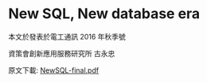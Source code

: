 # New SQL, New database era

本文於發表於電工通訊 2016 年秋季號

資策會創新應用服務研究所 古永忠

原文下載: [NewSQL-final.pdf](/assets/NewSQL-final.pdf)

